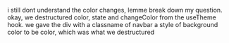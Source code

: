 i still dont understand the color changes, lemme break down my question.
okay, we destructured color, state and changeColor from the useTheme hook. we gave the div with a classname of navbar a style of background color to be color, which was what we destructured